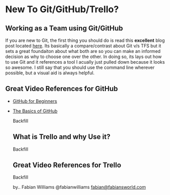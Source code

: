# New To Git/GitHub/Trello? #

<h2> Working as a Team using Git/GitHub </h2>
<p>
If you are new to Git, the first thing you should do is read this <b>excellent</b> blog post located <a href ="https://johanleino.wordpress.com/2013/09/18/tfs-vs-git-or-is-it-tfs-with-git" target="_blank">here</a>. Its basically a compare/contrast about Git v/s TFS but it sets a great foundaiton about what both are so you can make an informed decision as why to choose one over the other. In doing so, its lays out how to use Git and it references a tool I acually just pulled down because it looks so awesome.  I still say that you should use the command line wherever possible, but a visual aid is always helpful.</p>

<h2> Great Video References for GitHub </h2>
<ul>
<li>
<p> <a href="https://www.youtube.com/watch?v=0fKg7e37bQE" target="_blank">GitHub for Beginners</a></p>
</li>
<li>
<p> <a href="https://www.youtube.com/watch?v=U8GBXvdmHT4" target="_blank">The Basics of GitHub</a></p>


<p>
Backfill
</p>

<h2> What is Trello and why Use it? </h2>

<p>
Backfill
</p>

<h2> Great Video References for Trello </h2>

<p>
Backfill
</p>

by.. Fabian Williams @fabianwilliams fabian@fabiansworld.com
